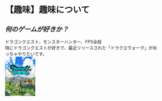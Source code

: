 # 【趣味】趣味について

## *何のゲームが好きか？*  
ドラゴンクエスト、モンスターハンター、FPS全般  
特にドラゴンクエストが好きで、最近リリースされた「ドラクエウォーク」がめっちゃやりたいです。  
<img width="100px" alt="ドラクエウォーク" src="./dqw.png">

